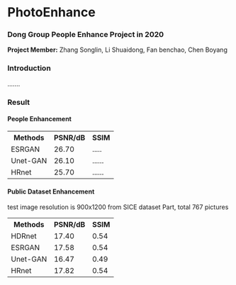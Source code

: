 <!DOCTYPE html>
<html>
<body>
<h1> PhotoEnhance </h1>
  <h3> Dong Group People Enhance Project in 2020 </h3>
  <p> <b> Project Member:</b> Zhang Songlin, Li Shuaidong, Fan benchao, Chen Boyang </p>
  <h3> Introduction </h3>
  <p> .......</p>
  <h3> Result </h3>
  <h4> People Enhancement </h4>
<table>
  <tr>
    <th>Methods</th>
    <th>PSNR/dB</th> 
    <th>SSIM</th>
  </tr>
  <tr>
    <td>ESRGAN</td>
    <td>26.70</td>
    <td>.....</td>
  </tr>
  <tr>
    <td>Unet-GAN</td>
    <td>26.10</td>
    <td>......</td>
  </tr>
  <tr>
    <td>HRnet</td>
    <td>25.70</td>
    <td>......</td>
  </tr>
</table>
<h4> Public Dataset Enhancement </h4>
  <p> test image resolution is 900x1200 from SICE dataset Part, total 767 pictures </p> 
  <table>
  <tr>
    <th>Methods</th>
    <th>PSNR/dB</th> 
    <th>SSIM</th>
  </tr>
  <tr>
    <td>HDRnet</td>
    <td>17.40</td>
    <td>0.54</td>
  </tr>
  <tr>
    <td>ESRGAN</td>
    <td>17.58</td>
    <td>0.54</td>
  </tr>
  <tr>
    <td>Unet-GAN</td>
    <td>16.47</td>
    <td>0.49</td>
  </tr>
  <tr>
    <td>HRnet</td>
    <td>17.82</td>
    <td>0.54</td>
  </tr>
</table>
</body>
</html>
